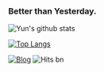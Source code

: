 ### Better than Yesterday.

![Yun's github stats](https://github-readme-stats.vercel.app/api?username=dolifeis2short&show_icons=true&theme=merko)


[![Top Langs](https://github-readme-stats.vercel.app/api/top-langs/?username=dolifeis2short&layout=compact&exclude_repo=dolifeis2short.github.io,intellij-settings)](https://github.com/anuraghazra/github-readme-stats)

[![Blog](https://img.shields.io/badge/Blog-choa.info-green.svg)](https://choa.info/)
![Hits bn](https://hits.seeyoufarm.com/api/count/incr/badge.svg?url=https://github.com/dolifeis2short)
